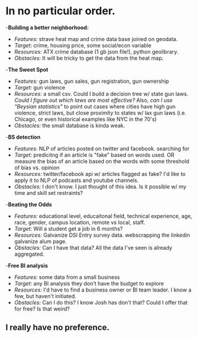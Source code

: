 # In no particular order.

-**Building a better neighborhood:**
- *Features:* strave heat map and crime data base joined on geodata.
- *Target:* crime, housing price, some social/econ variable
- *Resources:* ATX crime database (1 gb json file!), python geolibrary.
- *Obstacles:* It will be tricky to get the data from the heat map.

-**The Sweet Spot** 
- *Features:* gun laws, gun sales, gun registration, gun ownership
- *Target:* gun violence
- *Resources:* a small csv. Could I build a decision tree w/ state gun laws. *Could I figure out which laws are most effective?* Also, *can I use "Beysian statistics"* to point out cases where cities have high gun violence, strict laws, but close proximity to states w/ lax gun laws (i.e. Chicago, or even historical examples like NYC in the 70's)
- *Obstacles:* the small database is kinda weak. 

-**BS detection** 
- *Features:* NLP of articles posted on twitter and facebook. searching for 
- *Target:* predicitng if an article is "fake" based on words used. OR measure the bias of an article based on the words with some threshold of bias vs. opinion
- *Resources:* twitter/facebook api w/ articles flagged as fake? I'd like to apply it to NLP of podcasts and youtube channels.
- *Obstacles:* I don't know. I just thought of this idea. Is it possible w/ my time and skill set restraints? 

-**Beating the Odds** 
- *Features:* educational level, educaitonal field, technical experience, age, race, gender, campus location, remote vs local, staff.
- *Target:* Will a student get a job in 6 months?
- *Resources:* Galvanize DSI Entry survey data. webscrapping the linkedin galvanize alum page.
- *Obstacles:* Can I have that data? All the data I've seen is already aggregated.

-**Free BI analysis** 
- *Features:* some data from a small business
- *Target:* any BI analysis they don't have the budget to explore
- *Resources:* I'd have to find a business owner or BI team leader. I know a few, but haven't initiated.
- *Obstacles:* Can I do this? I know Josh has don't that? Could I offer that for free? Is that weird?

## I really have no preference. 
